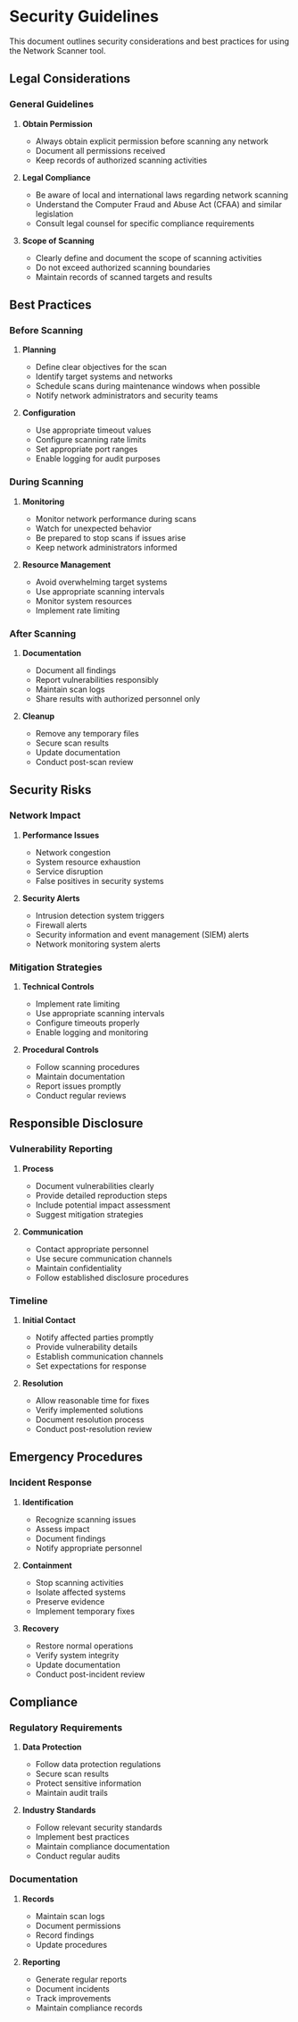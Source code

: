 # Security Guidelines

This document outlines security considerations and best practices for using the Network Scanner tool.

## Legal Considerations

### General Guidelines

1. **Obtain Permission**

    - Always obtain explicit permission before scanning any network
    - Document all permissions received
    - Keep records of authorized scanning activities

2. **Legal Compliance**

    - Be aware of local and international laws regarding network scanning
    - Understand the Computer Fraud and Abuse Act (CFAA) and similar legislation
    - Consult legal counsel for specific compliance requirements

3. **Scope of Scanning**
    - Clearly define and document the scope of scanning activities
    - Do not exceed authorized scanning boundaries
    - Maintain records of scanned targets and results

## Best Practices

### Before Scanning

1. **Planning**

    - Define clear objectives for the scan
    - Identify target systems and networks
    - Schedule scans during maintenance windows when possible
    - Notify network administrators and security teams

2. **Configuration**
    - Use appropriate timeout values
    - Configure scanning rate limits
    - Set appropriate port ranges
    - Enable logging for audit purposes

### During Scanning

1. **Monitoring**

    - Monitor network performance during scans
    - Watch for unexpected behavior
    - Be prepared to stop scans if issues arise
    - Keep network administrators informed

2. **Resource Management**
    - Avoid overwhelming target systems
    - Use appropriate scanning intervals
    - Monitor system resources
    - Implement rate limiting

### After Scanning

1. **Documentation**

    - Document all findings
    - Report vulnerabilities responsibly
    - Maintain scan logs
    - Share results with authorized personnel only

2. **Cleanup**
    - Remove any temporary files
    - Secure scan results
    - Update documentation
    - Conduct post-scan review

## Security Risks

### Network Impact

1. **Performance Issues**

    - Network congestion
    - System resource exhaustion
    - Service disruption
    - False positives in security systems

2. **Security Alerts**
    - Intrusion detection system triggers
    - Firewall alerts
    - Security information and event management (SIEM) alerts
    - Network monitoring system alerts

### Mitigation Strategies

1. **Technical Controls**

    - Implement rate limiting
    - Use appropriate scanning intervals
    - Configure timeouts properly
    - Enable logging and monitoring

2. **Procedural Controls**
    - Follow scanning procedures
    - Maintain documentation
    - Report issues promptly
    - Conduct regular reviews

## Responsible Disclosure

### Vulnerability Reporting

1. **Process**

    - Document vulnerabilities clearly
    - Provide detailed reproduction steps
    - Include potential impact assessment
    - Suggest mitigation strategies

2. **Communication**
    - Contact appropriate personnel
    - Use secure communication channels
    - Maintain confidentiality
    - Follow established disclosure procedures

### Timeline

1. **Initial Contact**

    - Notify affected parties promptly
    - Provide vulnerability details
    - Establish communication channels
    - Set expectations for response

2. **Resolution**
    - Allow reasonable time for fixes
    - Verify implemented solutions
    - Document resolution process
    - Conduct post-resolution review

## Emergency Procedures

### Incident Response

1. **Identification**

    - Recognize scanning issues
    - Assess impact
    - Document findings
    - Notify appropriate personnel

2. **Containment**

    - Stop scanning activities
    - Isolate affected systems
    - Preserve evidence
    - Implement temporary fixes

3. **Recovery**
    - Restore normal operations
    - Verify system integrity
    - Update documentation
    - Conduct post-incident review

## Compliance

### Regulatory Requirements

1. **Data Protection**

    - Follow data protection regulations
    - Secure scan results
    - Protect sensitive information
    - Maintain audit trails

2. **Industry Standards**
    - Follow relevant security standards
    - Implement best practices
    - Maintain compliance documentation
    - Conduct regular audits

### Documentation

1. **Records**

    - Maintain scan logs
    - Document permissions
    - Record findings
    - Update procedures

2. **Reporting**
    - Generate regular reports
    - Document incidents
    - Track improvements
    - Maintain compliance records
